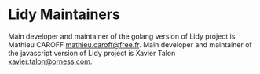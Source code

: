 # Lidy Maintainers

Main developer and maintainer of the golang version of Lidy project is Mathieu CAROFF <mathieu.caroff@free.fr>.
Main developer and maintainer of the javascript version of Lidy project is Xavier Talon <xavier.talon@orness.com>.